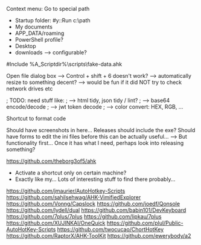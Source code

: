 
Context menu:
Go to special path
- Startup folder: #y::Run c:\path
- My documents
- APP_DATA/roaming
- PowerShell profile?
- Desktop
- downloads
--> configurable?


#Include %A_Scriptdir%\scripts\fake-data.ahk


Open file dialog box
--> Control + shift + 6 doesn't work?
--> automatically resize to something decent?
--> would be fun if it did NOT try to check network drives etc


; TODO: need stuff like:
; --> html tidy, json tidy / lint?
; --> base64 encode/decode
; --> jwt token decode
; --> color convert: HEX, RGB, ...


Shortcut to format code

Should have screenshots in here...
Releases should include the exe?
Should have forms to edit the ini files before this can be actually useful...
--> But functionality first... Once it has what I need, perhaps look into releasing something?

https://github.com/theborg3of5/ahk
- Activate a shortcut only on certain machine?
- Exactly like my… Lots of interesting stuff to find there probably…

https://github.com/jmaurier/AutoHotkey-Scripts
https://github.com/sahilsehwag/AHK-VimifiedExplorer
https://github.com/Vonng/Capslock
https://github.com/joedf/Qonsole
https://github.com/lydell/dual
https://github.com/babin101/DevKeyboard
https://github.com/7plus/7plus
https://github.com/lipkau/7plus
https://github.com/XUJINKAI/OneQuick
https://github.com/plul/Public-AutoHotKey-Scripts
https://github.com/twocucao/ChortHotKey
https://github.com/RaptorX/AHK-ToolKit
https://github.com/ewerybody/a2

